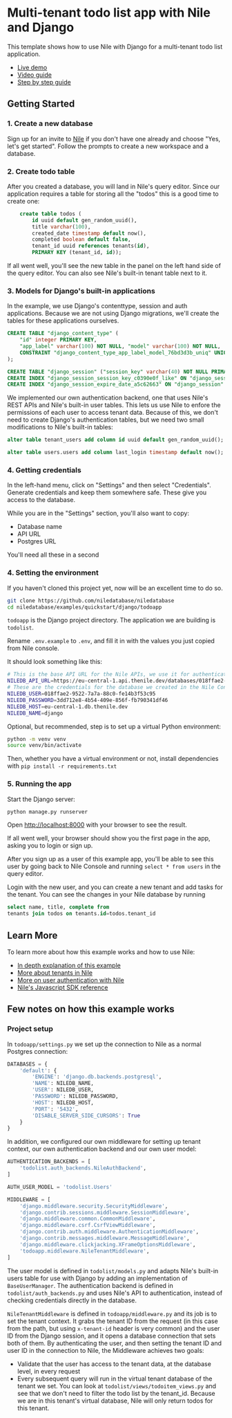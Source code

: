 # Multi-tenant todo list app with Nile and Django

This template shows how to use Nile with Django for a multi-tenant todo list application.

- [Live demo](TBD)
- [Video guide](TBD)
- [Step by step guide](TBD)

## Getting Started

### 1. Create a new database

Sign up for an invite to [Nile](https://thenile.dev) if you don't have one already and choose "Yes, let's get started". Follow the prompts to create a new workspace and a database.

### 2. Create todo table

After you created a database, you will land in Nile's query editor. Since our application requires a table for storing all the "todos" this is a good time to create one:

```sql
    create table todos (
        id uuid default gen_random_uuid(),
        title varchar(100),
        created_date timestamp default now(),
        completed boolean default false,
        tenant_id uuid references tenants(id),
        PRIMARY KEY (tenant_id, id));
```

If all went well, you'll see the new table in the panel on the left hand side of the query editor. You can also see Nile's built-in tenant table next to it.

### 3. Models for Django's built-in applications

In the example, we use Django's contenttype, session and auth applications. Because we are not using Django migrations, we'll create the tables for these applications ourselves.

```sql
CREATE TABLE "django_content_type" (
    "id" integer PRIMARY KEY,
    "app_label" varchar(100) NOT NULL, "model" varchar(100) NOT NULL,
    CONSTRAINT "django_content_type_app_label_model_76bd3d3b_uniq" UNIQUE ("app_label", "model")
);

CREATE TABLE "django_session" ("session_key" varchar(40) NOT NULL PRIMARY KEY, "session_data" text NOT NULL, "expire_date" timestamp with time zone NOT NULL);
CREATE INDEX "django_session_session_key_c0390e0f_like" ON "django_session" ("session_key" varchar_pattern_ops);
CREATE INDEX "django_session_expire_date_a5c62663" ON "django_session" ("expire_date");
```

We implemented our own authentication backend, one that uses Nile's REST APIs and Nile's built-in user tables.
This lets us use Nile to enfore the permissions of each user to access tenant data.
Because of this, we don't need to create Django's authentication tables, but we need two small modifications to Nile's built-in tables:

```sql
alter table tenant_users add column id uuid default gen_random_uuid();

alter table users.users add column last_login timestamp default now();
```

### 4. Getting credentials

In the left-hand menu, click on "Settings" and then select "Credentials". Generate credentials and keep them somewhere safe. These give you access to the database.

While you are in the "Settings" section, you'll also want to copy:

- Database name
- API URL
- Postgres URL

You'll need all these in a second

### 4. Setting the environment

If you haven't cloned this project yet, now will be an excellent time to do so.

```bash
git clone https://github.com/niledatabase/niledatabase
cd niledatabase/examples/quickstart/django/todoapp
```

`todoapp` is the Django project directory. The application we are building is `todolist`.

Rename `.env.example` to `.env`, and fill it in with the values you just copied from Nile console.

It should look something like this:

```bash
# This is the base API URL for the Nile APIs, we use it for authentication services here
NILEDB_API_URL=https://eu-central-1.api.thenile.dev/databases/018ffae2-39e7-7ec8-8c53-17f7780f4486
# These are the credentials for the database we created in the Nile Console
NILEDB_USER=018ffae2-9522-7a7a-88c0-fe14b3f53c95
NILEDB_PASSWORD=3dd712e8-4b54-409e-856f-fb790341df46
NILEDB_HOST=eu-central-1.db.thenile.dev
NILEDB_NAME=django
```

Optional, but recommended, step is to set up a virtual Python environment:

```bash
python -m venv venv
source venv/bin/activate
```

Then, whether you have a virtual environment or not, install dependencies with `pip install -r requirements.txt`

### 5. Running the app

Start the Django server:

```bash
python manage.py runserver
```

Open [http://localhost:8000](http://localhost:8000) with your browser to see the result.

If all went well, your browser should show you the first page in the app, asking you to login or sign up.

After you sign up as a user of this example app, you'll be able to see this user by going back to Nile Console and running `select * from users` in the query editor.

Login with the new user, and you can create a new tenant and add tasks for the tenant. You can see the changes in your Nile database by running

```sql
select name, title, complete from
tenants join todos on tenants.id=todos.tenant_id
```

## Learn More

To learn more about how this example works and how to use Nile:

- [In depth explanation of this example](TBD)
- [More about tenants in Nile](https://www.thenile.dev/docs/tenant-virtualization/tenant-management)
- [More on user authentication with Nile](https://www.thenile.dev/docs/user-authentication)
- [Nile's Javascript SDK reference](https://www.thenile.dev/docs/reference/sdk-reference)

## Few notes on how this example works

### Project setup

In `todoapp/settings.py` we set up the connection to Nile as a normal Postgres connection:

```python
DATABASES = {
    'default': {
        'ENGINE': 'django.db.backends.postgresql',
        'NAME': NILEDB_NAME,
        'USER': NILEDB_USER,
        'PASSWORD': NILEDB_PASSWORD,
        'HOST': NILEDB_HOST,
        'PORT': '5432',
        'DISABLE_SERVER_SIDE_CURSORS': True
    }
}
```

In addition, we configured our own middleware for setting up tenant context, our own authentication backend and our own user model:

```python
AUTHENTICATION_BACKENDS = [
    'todolist.auth_backends.NileAuthBackend',
]

AUTH_USER_MODEL = 'todolist.Users'

MIDDLEWARE = [
    'django.middleware.security.SecurityMiddleware',
    'django.contrib.sessions.middleware.SessionMiddleware',
    'django.middleware.common.CommonMiddleware',
    'django.middleware.csrf.CsrfViewMiddleware',
    'django.contrib.auth.middleware.AuthenticationMiddleware',
    'django.contrib.messages.middleware.MessageMiddleware',
    'django.middleware.clickjacking.XFrameOptionsMiddleware',
    'todoapp.middleware.NileTenantMiddleware',
]
```

The user model is defined in `todolist/models.py` and adapts Nile's built-in users table for use with Django by adding an implementation of `BaseUserManager`.
The authentication backend is defined in `todolist/auth_backends.py` and uses Nile's API to authentication, instead of checking credentials directly in the database.

`NileTenantMiddleware` is defined in `todoapp/middleware.py` and its job is to set the tenant context. It grabs the tenant ID from the request
(in this case from the path, but using `x-tenant-id` header is very common) and the user ID from the Django session, and it opens a database connection that sets both of them.
By authenticating the user, and then setting the tenant ID and user ID in the connection to Nile, the Middleware achieves two goals:

- Validate that the user has access to the tenant data, at the database level, in every request
- Every subsequent query will run in the virtual tenant database of the tenant we set.
  You can look at `todolist/views/todoitem_views.py` and see that we don't need to filter the todo list by the tenant_id.
  Because we are in this tenant's virtual database, Nile will only return todos for this tenant.
